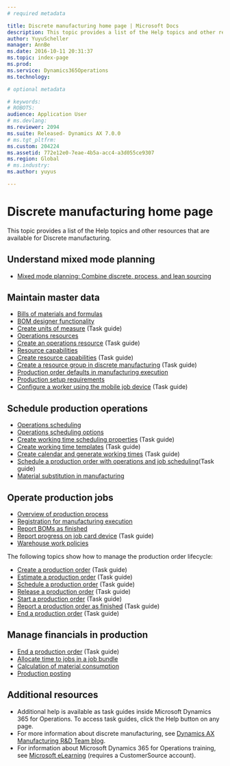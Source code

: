 ```yaml
---
# required metadata

title: Discrete manufacturing home page | Microsoft Docs
description: This topic provides a list of the Help topics and other resources that are available for Discrete manufacturing. 
author: YuyuScheller
manager: AnnBe
ms.date: 2016-10-11 20:31:37
ms.topic: index-page
ms.prod: 
ms.service: Dynamics365Operations
ms.technology: 

# optional metadata

# keywords: 
# ROBOTS: 
audience: Application User
# ms.devlang: 
ms.reviewer: 2094
ms.suite: Released- Dynamics AX 7.0.0
# ms.tgt_pltfrm: 
ms.custom: 204224
ms.assetid: 772e12e0-7eae-4b5a-acc4-a3d055ce9307
ms.region: Global
# ms.industry: 
ms.author: yuyus

---
```


# Discrete manufacturing home page

This topic provides a list of the Help topics and other resources that are available for Discrete manufacturing. 

Understand mixed mode planning
------------------------------

-   [Mixed mode planning: Combine discrete, process, and lean sourcing](https://docs.microsoft.com/en-us/dynamics365/operations/manufacturing/production-control/mixed-mode-planning)

## Maintain master data
-   [Bills of materials and formulas](http://ax.help.dynamics.com/en/wiki/bills-of-materials-and-formulas/)
-   [BOM designer functionality](https://docs.microsoft.com/en-us/dynamics365/operations/manufacturing/production-control/bom-designer-functionality)
-   [Create units of measure](http://ax.help.dynamics.com/en/wiki/manage-unit-of-measure/) (Task guide)
-   [Operations resources](https://docs.microsoft.com/en-us/dynamics365/operations/manufacturing/production-control/operations-resources)
-   [Create an operations resource](http://ax.help.dynamics.com/en/wiki/create-an-operations-resource/) (Task guide)
-   [Resource capabilities](https://docs.microsoft.com/en-us/dynamics365/operations/manufacturing/production-control/resource-capabilities)
-   [Create resource capabilities](http://ax.help.dynamics.com/en/wiki/create-a-resource-capability/) (Task guide)
-   [Create a resource group in discrete manufacturing](http://ax.help.dynamics.com/en/wiki/create-a-resource-group-in-discrete-manufacturing/) (Task guide)
-   [Production order defaults in manufacturing execution](https://docs.microsoft.com/en-us/dynamics365/operations/manufacturing/production-control/production-order-defaults-in-manufacturing-execution)
-   [Production setup requirements](https://docs.microsoft.com/en-us/dynamics365/operations/manufacturing/production-control/production-setup-requirements)
-   [Configure a worker using the mobile job device](http://ax.help.dynamics.com/en/wiki/configure-a-worker-using-the-mobile-job-device/) (Task guide)

## Schedule production operations
-   [Operations scheduling](https://docs.microsoft.com/en-us/dynamics365/operations/manufacturing/production-control/operations-scheduling)
-   [Operations scheduling options](https://docs.microsoft.com/en-us/dynamics365/operations/manufacturing/production-control/operation-scheduling-options)
-   [Create working time scheduling properties](http://ax.help.dynamics.com/en/wiki/create-working-time-scheduling-properties/) (Task guide)
-   [Create working time templates](http://ax.help.dynamics.com/en/wiki/create-working-time-templates/) (Task guide)
-   [Create calendar and generate working times](http://ax.help.dynamics.com/en/wiki/create-calendar-and-generate-working-times/) (Task guide)
-   [Schedule a production order with operations and job scheduling](https://ax.help.dynamics.com/en/wiki/schedule-a-production-order-with-operations-and-job-scheduling/)(Task guide)
-   [Material substitution in manufacturing](https://docs.microsoft.com/en-us/dynamics365/operations/manufacturing/production-control/substituting-items-on-bom-lines)

## Operate production jobs
-   [Overview of production process](https://docs.microsoft.com/en-us/dynamics365/operations/manufacturing/cost-management/overview-of-the-production-process)
-   [Registration for manufacturing execution](https://docs.microsoft.com/en-us/dynamics365/operations/manufacturing/production-control/registration-for-manufacturing-execution)
-   [Report BOMs as finished](https://docs.microsoft.com/en-us/dynamics365/operations/manufacturing/production-control/reporting-boms-as-finished)
-   [Report progress on job card device](http://ax.help.dynamics.com/en/wiki/report-progress-on-job-card-device/) (Task guide)
-   [Warehouse work policies](http://ax.help.dynamics.com/en/wiki/warehouse-work-policies/)

The following topics show how to manage the production order lifecycle:

-   [Create a production order](http://ax.help.dynamics.com/en/wiki/create-a-production-order/) (Task guide)
-   [Estimate a production order](http://ax.help.dynamics.com/en/wiki/estimate-a-production-order/) (Task guide)
-   [Schedule a production order](http://ax.help.dynamics.com/en/wiki/schedule-a-production-order/) (Task guide)
-   [Release a production order](http://ax.help.dynamics.com/en/wiki/release-a-production-order/) (Task guide)
-   [Start a production order](http://ax.help.dynamics.com/en/wiki/start-a-production-order/) (Task guide)
-   [Report a production order as finished](http://ax.help.dynamics.com/en/wiki/report-a-production-order-as-finished/) (Task guide)
-   [End a production order](http://ax.help.dynamics.com/en/wiki/end-a-production-order/) (Task guide)

## Manage financials in production
-   [End a production order](http://ax.help.dynamics.com/en/wiki/end-a-production-order/) (Task guide)
-   [Allocate time to jobs in a job bundle](https://docs.microsoft.com/en-us/dynamics365/operations/manufacturing/production-control/allocating-time-to-jobs-in-a-job-bundle)
-   [Calculation of material consumption](https://docs.microsoft.com/en-us/dynamics365/operations/manufacturing/production-control/consumption)
-   [Production posting](https://docs.microsoft.com/en-us/dynamics365/operations/manufacturing/production-control/production-posting)

## Additional resources
-   Additional help is available as task guides inside Microsoft Dynamics 365 for Operations. To access task guides, click the Help button on any page.
-   For more information about discrete manufacturing, see [Dynamics AX Manufacturing R&D Team blog](https://blogs.msdn.microsoft.com/axmfg/).
-   For information about Microsoft Dynamics 365 for Operations training, see [Microsoft eLearning](https://mbspartner.microsoft.com/AX/LearningPlans) (requires a CustomerSource account).


